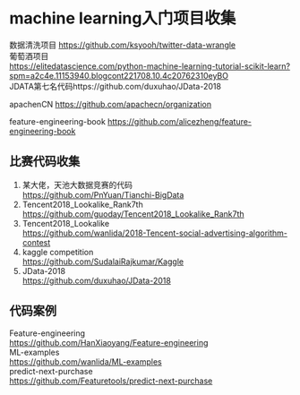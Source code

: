 # machine learning入门项目收集

数据清洗项目       https://github.com/ksyooh/twitter-data-wrangle  
葡萄酒项目  
https://elitedatascience.com/python-machine-learning-tutorial-scikit-learn?spm=a2c4e.11153940.blogcont221708.10.4c20762310eyBO   
JDATA第七名代码https://github.com/duxuhao/JData-2018

apachenCN    https://github.com/apachecn/organization

feature-engineering-book       https://github.com/alicezheng/feature-engineering-book
## 比赛代码收集
1. 某大佬，天池大数据竞赛的代码  
https://github.com/PnYuan/Tianchi-BigData  
2. Tencent2018_Lookalike_Rank7th  
https://github.com/guoday/Tencent2018_Lookalike_Rank7th  
3. Tencent2018_Lookalike  
https://github.com/wanlida/2018-Tencent-social-advertising-algorithm-contest  
4. kaggle competition  
https://github.com/SudalaiRajkumar/Kaggle  
5. JData-2018  
https://github.com/duxuhao/JData-2018

## 代码案例
Feature-engineering  
https://github.com/HanXiaoyang/Feature-engineering  
ML-examples  
https://github.com/wanlida/ML-examples  
predict-next-purchase  
https://github.com/Featuretools/predict-next-purchase

